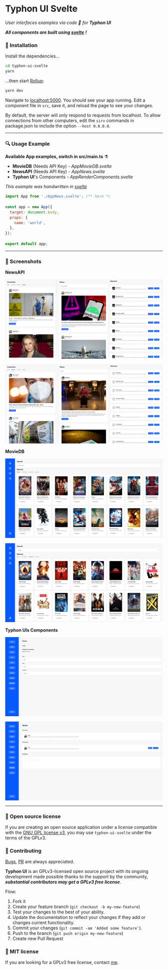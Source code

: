 # Typhon UI Svelte

_User interfaces examples via code 🎨 for **Typhon UI**_

_**All components are built using [svelte](https://svelte.dev/) !**_

### 🧱 Installation

Install the dependencies...

```bash
cd typhon-ui-svelte
yarn
```

...then start [Rollup](https://rollupjs.org):

```bash
yarn dev
```

Navigate to [localhost:5000](http://localhost:5000). You should see your app running. Edit a component file in `src`, save it, and reload the page to see your changes.

By default, the server will only respond to requests from localhost. To allow connections from other computers, edit the `sirv` commands in package.json to include the option `--host 0.0.0.0`.

---

### 🔍️ Usage Example

**Available App examples, switch in src/main.ts** ⚗️

- **MovieDB** (Needs API Key) - _AppMovieDB.svelte_
- **NewsAPI** (Needs API Key) - _AppNews.svelte_
- **Typhon UI**'s Components - _AppRenderComponents.svelte_

_This example was handwritten in [svelte](https://svelte.dev/)_

```javascript
import App from './AppNews.svelte'; /** here */

const app = new App({
  target: document.body,
  props: {
    name: 'world',
  },
});

export default app;
```

---

### 📸 Screenshots

**NewsAPI**

![news](images/news.PNG)

![news_second](images/news_second.PNG)

**MovieDB**

![movie_db_first](images/movie_db.PNG)

![movie_db_second](images/movie_db_second.PNG)

**Typhon UIs Components**

![components](images/components.PNG)

![components_second](images/components_second.PNG)

---

### 📄 Open source license

If you are creating an open source application under a license compatible with the [GNU GPL license v3](https://www.gnu.org/licenses/gpl-3.0.html), you may use `typhon-ui-svelte` under the terms of the GPLv3.

### 👥 Contributing

[Bugs](https://github.com/qtagon/typhon-ui-svelte/issues?q=is%3Aopen+is%3Aissue+label%3Abug), [PR](https://github.com/qtagon/typhon-ui-svelte/pulls) are always appreciated.

**Typhon UI** is an GPLv3-licensed open source project with its ongoing development made possible thanks to the support by the community, **_substantial contributors may get a GPLv3 free license_**.

Flow:

1. Fork it
2. Create your feature branch (`git checkout -b my-new-feature`)
3. Test your changes to the best of your ability.
4. Update the documentation to reflect your changes if they add or changes current functionality.
5. Commit your changes (`git commit -am 'Added some feature'`).
6. Push to the branch (`git push origin my-new-feature`)
7. Create new Pull Request

### 📝 MIT license

If you are looking for a GPLv3 free license, contact [me](https://github.com/dorin-musteata).
